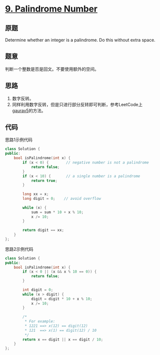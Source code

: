 [9. Palindrome Number](https://leetcode.com/problems/palindrome-number/)
======================

原题
----

Determine whether an integer is a palindrome. Do this without extra space.

题意
----

判断一个整数是否是回文。不要使用额外的空间。

思路
----

1. 数字反转。
2. 同样利用数字反转，但是只进行部分反转即可判断，参考LeetCode上
   [gaurav5][]的方法。

代码
----

思路1示例代码
```C++
class Solution {
public:
	bool isPalindrome(int x) {
		if (x < 0) {        // negative number is not a palindrome
			return false;
		}
		if (x < 10) {       // a single number is a palindrome
			return true;
		}
		
		long xx = x;
		long digit = 0;    // avoid overflow
		
		while (x) {
			sum = sum * 10 + x % 10;
			x /= 10;
		}
		
		return digit == xx;
	}
};
```

思路2示例代码
```C++
class Solution {
public:
	bool isPalindrome(int x) {
		if (x < 0 || (x && x % 10 == 0)) {
			return false;
		}
		
		int digit = 0;
		while (x > digit) {
			digit = digit * 10 + x % 10;
			x /= 10;
		}
		
		/*
		 * For example:
		 * 1221 ==> x(12) == digit(12)
		 * 121  ==> x(1) == digit(12) / 10
		 */
		return x == digit || x == digit / 10;
	}
};
```

[gaurav5]: https://discuss.leetcode.com/topic/12820/an-easy-c-8-lines-code-only-reversing-till-half-and-then-compare

